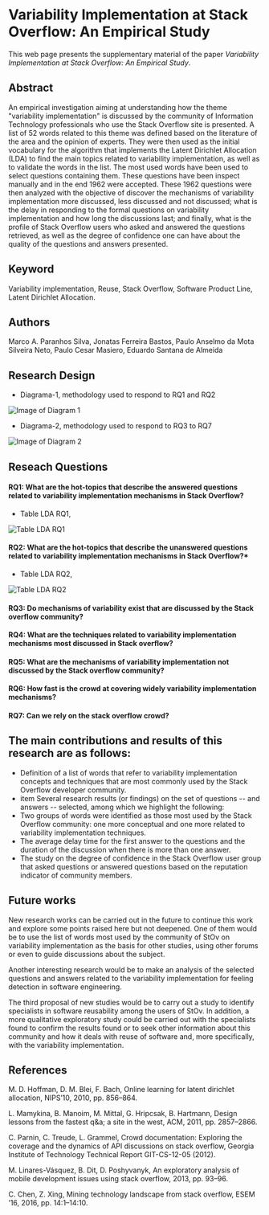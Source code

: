 # Variability Implementation at Stack Overflow: An Empirical Study

This web page presents the supplementary material of the paper *Variability Implementation at Stack Overflow: An Empirical Study*.

## Abstract

An empirical investigation aiming at understanding how the theme "variability implementation" is discussed by the community of Information Technology professionals who use the Stack Overflow site is presented. A list of 52 words related to this theme was defined based on the literature of the area and the opinion of experts. They were then used as the initial vocabulary for the algorithm that implements the Latent Dirichlet Allocation (LDA) to find the main topics related to variability implementation, as well as to validate the words in the list.   The most used words have been used to select questions containing them. These questions have been inspect manually and in the end 1962 were accepted. These 1962 questions were then analyzed with the objective of discover the mechanisms of variability implementation more discussed, less discussed and not discussed; what is the delay in responding to the formal questions on variability implementation and how long the discussions last; and finally, what is the profile of Stack Overflow users who asked and answered the questions retrieved, as well as the degree of confidence one can have about the quality of the questions and answers presented. 

## Keyword
Variability implementation, Reuse, Stack Overflow, Software Product Line, Latent Dirichlet Allocation.


## Authors
Marco A. Paranhos Silva, Jonatas Ferreira Bastos, Paulo Anselmo da Mota Silveira Neto, Paulo Cesar Masiero, Eduardo Santana de Almeida


## Research Design

* Diagrama-1, methodology used to respond to RQ1 and RQ2

![Image of Diagram 1](Diagrama1.png)

* Diagrama-2, methodology used to respond to RQ3 to RQ7

![Image of Diagram 2](Diagrama2.png)



## Reseach Questions

#### RQ1: What are the hot-topics that describe the answered questions related to variability implementation mechanisms in Stack Overflow?

* Table LDA RQ1,

![Table LDA RQ1](RQ1/rq1-1.png)



#### RQ2: What are the hot-topics that describe the unanswered questions related to variability implementation mechanisms in Stack Overflow?*

* Table LDA RQ2,

![Table LDA RQ2](RQ2/rq2.png)



#### RQ3: Do mechanisms of variability exist that are  discussed by the Stack overflow community?



#### RQ4: What are the techniques related to variability implementation mechanisms most discussed in Stack overflow?



#### RQ5: What are the mechanisms of variability implementation not discussed by the Stack overflow community?



#### RQ6: How fast is the crowd at covering widely variability implementation mechanisms?



#### RQ7: Can we rely on the stack overflow crowd?

## The main contributions and results of this research are as follows:

   * Definition of a list of words that refer to variability implementation concepts and techniques that are most commonly used by the Stack Overflow developer community.
   * item Several research results (or findings) on the set of questions -- and answers -- selected, among which we highlight the following:
  * Two groups of words were identified as those most used by the Stack Overflow community: one more conceptual and one more related to variability implementation techniques.
  * The average delay time for the first answer to the questions and the duration of the discussion when there is more than one answer.
  * The study on the degree of confidence in the Stack Overflow user group that asked questions or answered questions based on the reputation indicator of community members.

## Future works

New research works can be carried out in the future to continue this work and explore some points raised here but not deepened. One of them would be to use the list of words most used by the community of StOv on variability implementation as the basis for other studies, using other forums or even to guide discussions about the subject.

Another interesting research would be to make an analysis of the selected questions and answers related to the variability implementation for feeling detection in software engineering.

The third proposal of new studies would be to carry out a study to identify  specialists in software reusability among the users of StOv. In addition, a more qualitative exploratory study could be carried out with the specialists found to confirm the results found or to seek other information about this community and how it deals with reuse of software and, more specifically, with the variability implementation.

## References

M. D. Hoffman, D. M. Blei, F. Bach, Online learning for latent dirichlet allocation, NIPS’10, 2010, pp. 856–864.

L. Mamykina, B. Manoim, M. Mittal, G. Hripcsak, B. Hartmann, Design lessons from the fastest q&a; a site in the west, ACM, 2011, pp. 2857–2866.

C. Parnin, C. Treude, L. Grammel, Crowd documentation: Exploring the coverage and the dynamics of API discussions on
stack overflow, Georgia Institute of Technology Technical Report GIT-CS-12-05 (2012).

M. Linares-Vásquez, B. Dit, D. Poshyvanyk, An exploratory analysis of mobile development issues using stack overflow, 2013, pp. 93–96.

C. Chen, Z. Xing, Mining technology landscape from stack overflow, ESEM ’16, 2016, pp. 14:1–14:10.
